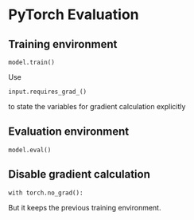 # PyTorch Evaluation

## Training environment

`model.train()`

Use

`input.requires_grad_()`

to state the variables for gradient calculation explicitly

## Evaluation environment

`model.eval()`

## Disable gradient calculation

`with torch.no_grad():`

But it keeps the previous training environment.





